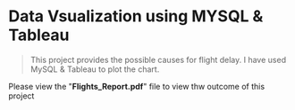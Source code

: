 # Data Vsualization using MYSQL & Tableau

> This project provides the possible causes for flight delay. I have used MySQL & Tableau to plot the chart.

Please view the "**Flights_Report.pdf**" file to view thw outcome of this project

